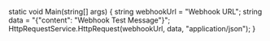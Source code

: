 
static void Main(string[] args)
{
    string webhookUrl = "Webhook URL";
    string data = "{\"content\": \"Webhook Test Message\"}";
​
    HttpRequestService.HttpRequest(webhookUrl, data, "application/json");
}
